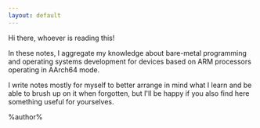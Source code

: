 ```yaml
---
layout: default
---
```


Hi there, whoever is reading this!

In these notes, I aggregate my knowledge about bare-metal programming and operating systems development for devices based on ARM processors operating in AArch64 mode.

I write notes mostly for myself to better arrange in mind what I learn and be able to brush up on it when forgotten, but I'll be happy if you also find here something useful for yourselves.

%author%
